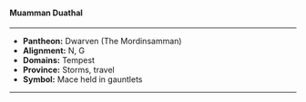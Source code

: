 #### Muamman Duathal
___

- **Pantheon:** Dwarven (The Mordinsamman)
- **Alignment:** N, G
- **Domains:** Tempest
- **Province:** Storms, travel
- **Symbol:** Mace held in gauntlets
___
